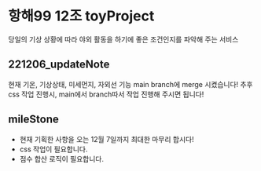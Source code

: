 # 항해99 12조 toyProject
당일의 기상 상황에 따라 야외 활동을 하기에 좋은 조건인지를 파악해 주는 서비스

## 221206_updateNote
현재 기온, 기상상태, 미세먼지, 자외선 기능 main branch에 merge 시켰습니다!
추후 css 작업 진행시, main에서 branch따서 작업 진행해 주시면 됩니다!

## mileStone
- 현재 기획한 사항을 오는 12월 7일까지 최대한 마무리 합시다!
- css 작업이 필요합니다.
- 점수 합산 로직이 필요합니다.
